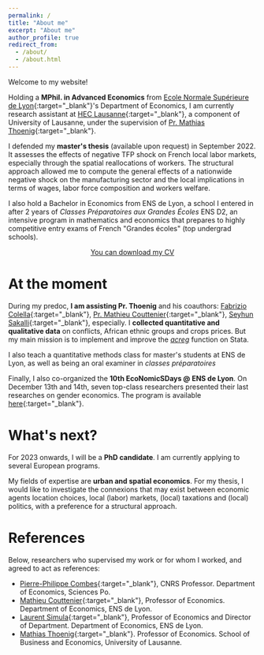 ```yaml
---
permalink: /
title: "About me"
excerpt: "About me"
author_profile: true
redirect_from: 
  - /about/
  - /about.html
---
```


Welcome to my website! 

Holding a **MPhil. in Advanced Economics** from [Ecole Normale Supérieure de Lyon](http://economie.ens-lyon.fr){:target="_blank"}'s Department of Economics, I am currently research assistant at [HEC Lausanne](https://www.unil.ch/hec/fr/home.html){:target="_blank"}, a component of University of Lausanne, under the supervision of [Pr. Mathias Thoenig](https://people.unil.ch/mathiasthoenig/){:target="_blank"}.

I defended my **master's thesis** (available upon request) in September 2022. It assesses the effects of negative TFP shock on French local labor markets, especially through the spatial reallocations of workers. The structural approach allowed me to compute the general effects of a nationwide negative shock on the manufacturing sector and the local implications in terms of wages, labor force composition and workers welfare.

I also hold a Bachelor in Economics from ENS de Lyon, a school I entered in after 2 years of *Classes Préparatoires aux Grandes Écoles* ENS D2, an intensive program in mathematics and economics that prepares to highly competitive entry exams of French "Grandes écoles" (top undergrad schools).

<center><a href="https://mateomoglia.github.io/files/CVNov22.pdf" class="btn btn--info btn--large">You can download my CV</a></center>

At the moment
======

During my predoc, **I am assisting Pr. Thoenig** and his coauthors: [Fabrizio Colella](https://www.fabriziocolella.com){:target="_blank"}, [Pr. Mathieu Couttenier](https://sites.google.com/site/coutteniermathieu/home){:target="_blank"}, [Seyhun Sakalli](https://sites.google.com/site/sosakalli/){:target="_blank"}, especially. I **collected quantitative and qualitative data** on conflicts, African ethnic groups and crops prices. But my main mission is to implement and improve the [*acreg*](https://acregstata.weebly.com) function on Stata.

I also teach a quantitative methods class for master's students at ENS de Lyon, as well as being an oral examiner in *classes préparatoires*

Finally, I also co-organized the **10th EcoNomicSDays @ ENS de Lyon**. On December 13th and 14th, seven top-class researchers presented their last researches on gender economics. The program is available [here](http://economie.ens-lyon.fr/en/news/10th-economics-day-december-13-14){:target="_blank"}.

What's next?
======
For 2023 onwards, I will be a **PhD candidate**. I am currently applying to several European programs. 

My fields of expertise are **urban and spatial economics**. For my thesis, I would like to investigate the connexions that may exist between economic agents location choices, local (labor) markets, (local) taxations and (local) politics, with a preference for a structural approach.

References
======

Below, researchers who supervised my work or for whom I worked, and agreed to act as references:

* [Pierre-Philippe Combes](https://sites.google.com/view/pierrephilippecombes/){:target="_blank"}, CNRS Professor. Department of Economics, Sciences Po.
* [Mathieu Couttenier](https://sites.google.com/site/coutteniermathieu/home){:target="_blank"}, Professor of Economics. Department of Economics, ENS de Lyon.
* [Laurent Simula](http://laurentsimula.files.wordpress.com){:target="_blank"}, Professor of Economics and Director of Department. Department of Economics, ENS de Lyon.
* [Mathias Thoenig](https://people.unil.ch/mathiasthoenig/){:target="_blank"}. Professor of Economics. School of Business and Economics, University of Lausanne.

